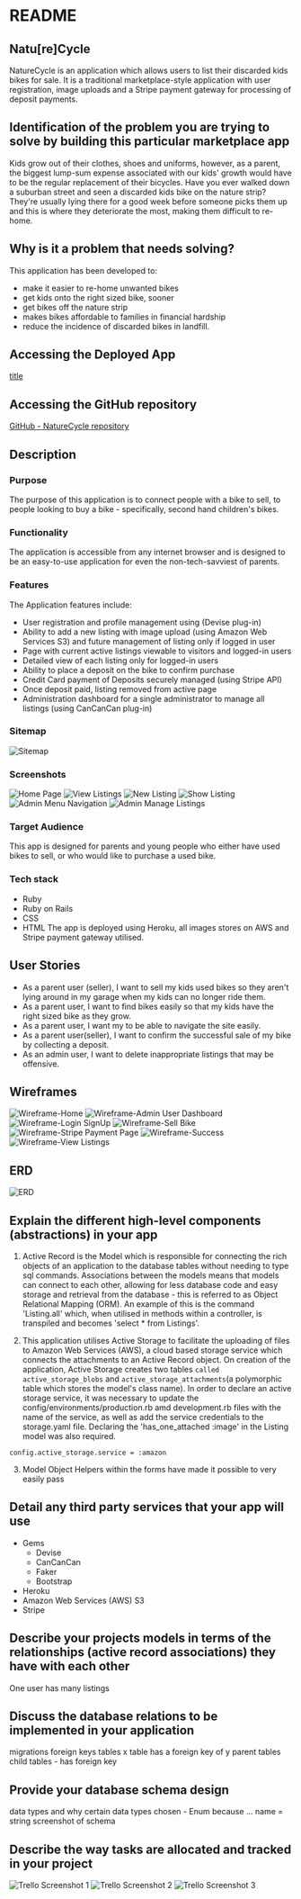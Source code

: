 # README

## Natu[re]Cycle
NatureCycle is an application which allows users to list their discarded kids bikes for sale. It is a traditional marketplace-style application with user registration, image uploads and a Stripe payment gateway for processing of deposit payments.

## Identification of the problem you are trying to solve by building this particular marketplace app
Kids grow out of their clothes, shoes and uniforms, however, as a parent, the biggest lump-sum expense associated with our kids' growth would have to be the regular replacement of their bicycles. 
Have you ever walked down a suburban street and seen a discarded kids bike on the nature strip?  They're usually lying there for a good week before someone picks them up and this is where they deteriorate the most, making them difficult to re-home.

## Why is it a problem that needs solving?
This application has been developed to:
- make it easier to re-home unwanted bikes
- get kids onto the right sized bike, sooner
- get bikes off the nature strip
- makes bikes affordable to families in financial hardship
- reduce the incidence of discarded bikes in landfill.

## Accessing the Deployed App
[title](https://www.example.com)

## Accessing the GitHub repository
[GitHub - NatureCycle repository](https://github.com/Martyna-krawczyk/nature-cycle-marketplace)

## Description
### Purpose
The purpose of this application is to connect people with a bike to sell, to people looking to buy a bike - specifically, second hand children's bikes.

### Functionality
The application is accessible from any internet browser and is designed to be an easy-to-use application for even the non-tech-savviest of parents. 

### Features
The Application features include:
- User registration and profile management using (Devise plug-in)
- Ability to add a new listing with image upload (using Amazon Web Services S3) and future management of listing only if logged in user
- Page with current active listings viewable to visitors and logged-in users
- Detailed view of each listing only for logged-in users
- Ability to place a deposit on the bike to confirm purchase
- Credit Card payment of Deposits securely managed (using Stripe API)
- Once deposit paid, listing removed from active page
- Administration dashboard for a single administrator to manage all listings (using CanCanCan plug-in)

### Sitemap
![Sitemap](app/assets/images/mdimages/naturecyclesitemap.png)

### Screenshots
![Home Page](app/assets/images/mdimages/home_page_screenshot.png)
![View Listings](app/assets/images/mdimages/view_listings_screenshot.png)
![New Listing](app/assets/images/mdimages/new_listing_screenshot.png)
![Show Listing](app/assets/images/mdimages/show_listings_screenshot.png)
![Admin Menu Navigation](app/assets/images/mdimages/admin_menu_navigation_screenshot.png)
![Admin Manage Listings](app/assets/images/mdimages/admin_manage_listings_screenshot.png)

### Target Audience
This app is designed for parents and young people who either have used bikes to sell, or who would like to purchase a used bike. 

### Tech stack
- Ruby
- Ruby on Rails
- CSS
- HTML
The app is deployed using Heroku, all images stores on AWS and Stripe payment gateway utilised.


## User Stories
- As a parent user (seller), I want to sell my kids used bikes so they aren't lying around in my garage when my kids can no longer ride them.
- As a parent user, I want to find bikes easily so that my kids have the right sized bike as they grow.
- As a parent user, I want my to be able to navigate the site easily.
- As a parent user(seller), I want to confirm the successful sale of my bike by collecting a deposit.
- As an admin user, I want to delete inappropriate listings that may be offensive.

## Wireframes
![Wireframe-Home](app/assets/images/mdimages/home_wireframe_mobile_desktop.png)
![Wireframe-Admin User Dashboard](app/assets/images/mdimages/admin_user_dashboard_mobile_desktop_wireframe.png)
![Wireframe-Login SignUp](app/assets/images/mdimages/login_signup_mobile_desktop_wireframe.png)
![Wireframe-Sell Bike](app/assets/images/mdimages/sell_bike_mobile_desktop_wireframe.png)
![Wireframe-Stripe Payment Page](app/assets/images/mdimages/stripe_payment_page_mobile_desktop_wireframe.png)
![Wireframe-Success](app/assets/images/mdimages/success_mobile_desktop_wireframe.png)
![Wireframe-View Listings](app/assets/images/mdimages/view_listings_mobile_desktop_wireframe.png)

## ERD
![ERD](app/assets/images/mdimages/erd.jpg)

## 	Explain the different high-level components (abstractions) in your app
1. Active Record is the Model which is responsible for connecting the rich objects of an application to the database tables without needing to type sql commands. Associations between the models means that models can connect to each other, allowing for less database code and easy storage and retrieval from the database - this is referred to as Object Relational Mapping (ORM).  An example of this is the command 'Listing.all' which, when utilised in methods within a controller, is transpiled and becomes 'select * from Listings'.  


2. This application utilises Active Storage to facilitate the uploading of files to Amazon Web Services (AWS), a cloud based storage service which connects the attachments to an Active Record object.  On creation of the application, Active Storage creates two tables ```called active_storage_blobs``` and ```active_storage_attachments```(a polymorphic table which stores the model's class name).  In order to declare an active storage service, it was necessary to update the config/environments/production.rb amd development.rb files with the name of the service, as well as add the service credentials to the storage.yaml file.  Declaring the 'has_one_attached :image' in the Listing model was also required.
```
config.active_storage.service = :amazon
```

3. Model Object Helpers within the forms have made it possible to very easily pass

## Detail any third party services that your app will use
- Gems
  - Devise
  - CanCanCan
  - Faker
  - Bootstrap
- Heroku
- Amazon Web Services (AWS) S3
- Stripe

## Describe your projects models in terms of the relationships (active record associations) they have with each other
One user has many listings


## Discuss the database relations to be implemented in your application
migrations
foreign keys
tables
x table has a foreign key of y
parent tables
child tables - has foreign key

## Provide your database schema design

data types and why certain data types chosen - Enum because ...
name = string
screenshot of schema

## Describe the way tasks are allocated and tracked in your project
![Trello Screenshot 1](app/assets/images/mdimages/trello_screenshot_one.png)
![Trello Screenshot 2](app/assets/images/mdimages/trello_screenshot_two.png)
![Trello Screenshot 3](app/assets/images/mdimages/trello_tracking.png)

